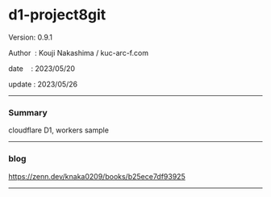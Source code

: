 ﻿# d1-project8git

 Version: 0.9.1

 Author  : Kouji Nakashima / kuc-arc-f.com

 date    : 2023/05/20

 update  : 2023/05/26

***
### Summary

cloudflare D1, workers sample

***
### blog 

https://zenn.dev/knaka0209/books/b25ece7df93925

***

